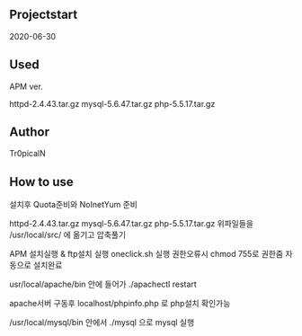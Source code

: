 ## Projectstart

2020-06-30

## Used

APM ver.

httpd-2.4.43.tar.gz
mysql-5.6.47.tar.gz
php-5.5.17.tar.gz

## Author

Tr0picalN

## How to use

설치후 Quota준비와 NoInetYum 준비

httpd-2.4.43.tar.gz
mysql-5.6.47.tar.gz
php-5.5.17.tar.gz
위파일들을
/usr/local/src/ 에 옮기고
압축풀기

APM 설치실행 & ftp설치 실행
oneclick.sh 실행
권한오류시 chmod 755로 권한줌
자동으로 설치완료

usr/local/apache/bin 안에 들어가 ./apachectl restart

apache서버 구동후 localhost/phpinfo.php 로 php설치 확인가능

/usr/local/mysql/bin 안에서 ./mysql 으로 mysql 실행

